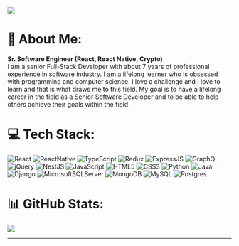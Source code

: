 [![](https://visitcount.itsvg.in/api?id=venus617&icon=0&color=0)](https://visitcount.itsvg.in)

# 💫 About Me: 
**Sr. Software Engineer (React, React Native, Crypto)**<br>
I am a senior Full-Stack Developer with about 7 years of professional experience in software industry. I am a lifelong learner who is obsessed with programming and computer science. I love a challenge and I love to learn and that is what draws me to this field. My goal is to have a lifelong career in the field as a Senior Software Developer and to be able to help others achieve their goals within the field.<br>


# 💻 Tech Stack:
![React](https://img.shields.io/badge/React-%2320232a.svg?style=flat&logo=react&logoColor=%2361DAFB) ![ReactNative](https://img.shields.io/badge/React_Native-%2320232a.svg?style=flat&logo=react&logoColor=%2361DAFB) ![TypeScript](https://img.shields.io/badge/TypeScript-%23007ACC.svg?style=flat&logo=typescript&logoColor=white) ![Redux](https://img.shields.io/badge/Redux-%23593d88.svg?style=flat&logo=redux&logoColor=white) ![ExpressJS](https://img.shields.io/badge/ExpressJS-%23E0234E.svg?style=flat&logo=expressjs&logoColor=white) ![GraphQL](https://img.shields.io/badge/GraphQL-%23E0234E.svg?style=flat&logo=graphql&logoColor=white) ![jQuery](https://img.shields.io/badge/jQuery-%23E0234E.svg?style=flat&logo=jquery&logoColor=white) ![NestJS](https://img.shields.io/badge/NestJS-%23E0234E.svg?style=flat&logo=nestjs&logoColor=white) ![JavaScript](https://img.shields.io/badge/JavaScript-%23323330.svg?style=flat&logo=javascript&logoColor=%23F7DF1E) ![HTML5](https://img.shields.io/badge/HTML5-%23E34F26.svg?style=flat&logo=html5&logoColor=white) ![CSS3](https://img.shields.io/badge/CSS3-%231572B6.svg?style=flat&logo=css3&logoColor=white) ![Python](https://img.shields.io/badge/Python-%23039BE5.svg?style=flat&logo=python) ![Java](https://img.shields.io/badge/Java-%23323330.svg?style=flat&logo=java&logoColor=%23F7DF1E) ![Django](https://img.shields.io/badge/Django-%2320232a.svg?style=flat&logo=django&logoColor=%2361DAFB) ![MicrosoftSQLServer](https://img.shields.io/badge/Microsoft%20SQL%20Sever-CC2927?style=flat&logo=microsoft%20sql%20server&logoColor=white) ![MongoDB](https://img.shields.io/badge/MongoDB-%234ea94b.svg?style=flat&logo=mongodb&logoColor=white) ![MySQL](https://img.shields.io/badge/MySQL-%2300f.svg?style=flat&logo=mysql&logoColor=white) ![Postgres](https://img.shields.io/badge/Postgres-%23316192.svg?style=flat&logo=postgresql&logoColor=white)
# 📊 GitHub Stats:
![](https://github-readme-streak-stats.herokuapp.com/?user=venus617&theme=city_light&hide_border=false)<br/>

---

<!-- Proudly created with GPRM ( https://gprm.itsvg.in ) -->
